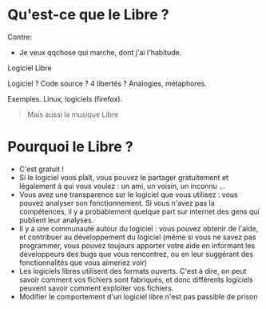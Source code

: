 # Qu'est-ce que le Libre ?

Contre:
* Je veux qqchose qui marche, dont j'ai l'habitude.

Logiciel Libre

Logiciel ? Code source ? 4 libertés ? Analogies, métaphores.

Exemples. Linux, logiciels (firefox).

> Mais aussi la musique Libre

# Pourquoi le Libre ?

* C'est gratuit !
* Si le logiciel vous plaît, vous pouvez le partager gratuitement et légalement à qui vous voulez : un ami, un voisin, un inconnu ...
* Vous avez une transparence sur le logiciel que vous utilisez : vous pouvez analyser son fonctionnement. Si vous n'avez pas la compétences, il y a probablement quelque part sur internet des gens qui publient leur analyses.
* Il y a une communauté autour du logiciel : vous pouvez obtenir de l'aide, et contribuer au développement du logiciel (même si vous ne savez pas programmer, vous pouvez toujours apporter votre aide en informant les développeurs des bugs que vous rencontrez, ou en leur suggérant des fonctionnalités que vous aimeriez voir)
* Les logiciels libres utilisent des formats ouverts. C'est à dire, on peut savoir comment vos fichiers sont fabriqués, et donc différents logiciels peuvent savoir comment exploiter vos fichiers.
* Modifier le comportement d'un logiciel libre n'est pas passible de prison
